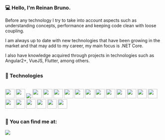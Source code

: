 <h4 align="center">
 
### 💻 Hello, I'm Reinan Bruno.

Before any technology I try to take into account aspects such as understanding concepts, performance and keeping code clean with loose coupling.

I am always up to date with new technologies that have been growing in the market and that may add to my career, my main focus is .NET Core.

I also have knowledge acquired through projects in technologies such as Angular2+, VueJS, Flutter, among others.

  ##
  
  ### 🔧 Technologies
 <div style="display: inline_block"><br>
   <code><img height= "30"src= "https://img.shields.io/badge/.NET%20CORE-512BD4?style=for-the-badge&logo=dotnet&logoColor=white"></code>
   <code><img height= "30"src= "https://img.shields.io/badge/C%23-239120?style=for-the-badge&logo=c-sharp&logoColor=white"></code>
   <code><img src="https://img.shields.io/badge/Flutter-1572B6?style=for-the-badge&logo=flutter&logoColor=white"></img></code>
   <code><img height= "30"src= "https://img.shields.io/badge/JavaScript-323330?style=for-the-badge&logo=javascript&logoColor=F7DF1E"></code>
   <code><img height= "30"src= "https://img.shields.io/badge/Angular-e60000?style=for-the-badge&logo=angular&logoColor=white"></code>
   <code><img height= "30"src= "https://img.shields.io/badge/Vue.JS-009933?style=for-the-badge&logo=vue.js&logoColor=white"></code>
   <code><img height= "30"src= "https://img.shields.io/badge/HTML5-E34F26?style=for-the-badge&logo=html5&logoColor=white"></code>
   <code><img height= "30"src= "https://img.shields.io/badge/CSS3-1572B6?style=for-the-badge&logo=css3&logoColor=white"></code>
   <code><img height= "30"src= "https://img.shields.io/badge/Microsoft%20SQL%20Server-CC2927?style=for-the-badge&logo=microsoft%20sql%20server&logoColor=white"></code>
   <code><img height= "30"src= "https://img.shields.io/badge/MySQL-ff4d4d?style=for-the-badge&logo=mysql&logoColor=white"></code>
   <code><img height= "30"src= "https://img.shields.io/badge/Oracle-cc0000?style=for-the-badge&logo=oracle&logoColor=white"></code>
   <code><img height= "30"src= "https://img.shields.io/badge/mongodb-009933?style=for-the-badge&logo=mongodb&logoColor=white"></code>
   <code><img height= "30"src= "https://img.shields.io/badge/redis-cc0000?style=for-the-badge&logo=redis&logoColor=white"></code>
   <code><img height= "30"src= "https://img.shields.io/badge/docker-0000cc?style=for-the-badge&logo=docker&logoColor=white"></code>
   <code><img height= "30"src= "https://img.shields.io/badge/kubernetes-4d4dff?style=for-the-badge&logo=kubernetes&logoColor=white"></code>
   <code><img height= "30"src= "https://img.shields.io/badge/Rabbitmq-ff6600?style=for-the-badge&logo=rabbitmq&logoColor=white"></code>
   <code><img height= "30"src= "https://img.shields.io/badge/apache%20kafka-2e2e1f?style=for-the-badge&logo=apache-kafka&logoColor=white"></code>
   <code><img height= "30"src= "https://img.shields.io/badge/Google%20cloud%20platform-e6b800?style=for-the-badge&logo=googlecloud&logoColor=white"></code>
   <code><img height= "30"src= "https://img.shields.io/badge/azure%20devops-4d4dff?style=for-the-badge&logo=azuredevops&logoColor=white"></code>
   <code><img height= "30"src= "https://img.shields.io/badge/jenkins-cc0000?style=for-the-badge&logo=jenkins&logoColor=white"></code>
   <code><img height= "30"src= "https://img.shields.io/badge/Git-F05032?style=for-the-badge&logo=git&logoColor=white"></code>  
 
 <div>
  
 ##
  
  ### 📍 You can find me at:
 <div> 
  <a href="https://www.linkedin.com/in/reinanbruno" target="_blank"><img src="https://img.shields.io/badge/-LinkedIn-%230077B5?style=for-the-badge&logo=linkedin&logoColor=white" target="_blank"></a> 
</div> 
  

